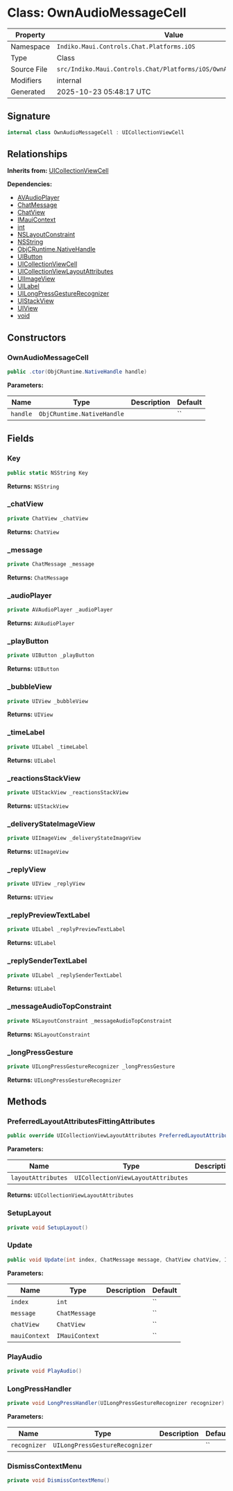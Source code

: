 # Class: OwnAudioMessageCell

| Property | Value |
|----------|-------|
| Namespace | `Indiko.Maui.Controls.Chat.Platforms.iOS` |
| Type | Class |
| Source File | `src/Indiko.Maui.Controls.Chat/Platforms/iOS/OwnAudioMessageCell.cs` |
| Modifiers | internal |
| Generated | 2025-10-23 05:48:17 UTC |

## Signature

```csharp
internal class OwnAudioMessageCell : UICollectionViewCell
```

## Relationships

**Inherits from:** [UICollectionViewCell](UICollectionViewCell.md)

**Dependencies:**
- [AVAudioPlayer](AVAudioPlayer.md)
- [ChatMessage](ChatMessage.md)
- [ChatView](ChatView.md)
- [IMauiContext](IMauiContext.md)
- [int](int.md)
- [NSLayoutConstraint](NSLayoutConstraint.md)
- [NSString](NSString.md)
- [ObjCRuntime.NativeHandle](ObjCRuntime.NativeHandle.md)
- [UIButton](UIButton.md)
- [UICollectionViewCell](UICollectionViewCell.md)
- [UICollectionViewLayoutAttributes](UICollectionViewLayoutAttributes.md)
- [UIImageView](UIImageView.md)
- [UILabel](UILabel.md)
- [UILongPressGestureRecognizer](UILongPressGestureRecognizer.md)
- [UIStackView](UIStackView.md)
- [UIView](UIView.md)
- [void](void.md)

## Constructors

### OwnAudioMessageCell

```csharp
public .ctor(ObjCRuntime.NativeHandle handle)
```

**Parameters:**

| Name | Type | Description | Default |
|------|------|-------------|---------|
| `handle` | `ObjCRuntime.NativeHandle` |  | `` |

## Fields

### Key

```csharp
public static NSString Key
```

**Returns:** `NSString`

### _chatView

```csharp
private ChatView _chatView
```

**Returns:** `ChatView`

### _message

```csharp
private ChatMessage _message
```

**Returns:** `ChatMessage`

### _audioPlayer

```csharp
private AVAudioPlayer _audioPlayer
```

**Returns:** `AVAudioPlayer`

### _playButton

```csharp
private UIButton _playButton
```

**Returns:** `UIButton`

### _bubbleView

```csharp
private UIView _bubbleView
```

**Returns:** `UIView`

### _timeLabel

```csharp
private UILabel _timeLabel
```

**Returns:** `UILabel`

### _reactionsStackView

```csharp
private UIStackView _reactionsStackView
```

**Returns:** `UIStackView`

### _deliveryStateImageView

```csharp
private UIImageView _deliveryStateImageView
```

**Returns:** `UIImageView`

### _replyView

```csharp
private UIView _replyView
```

**Returns:** `UIView`

### _replyPreviewTextLabel

```csharp
private UILabel _replyPreviewTextLabel
```

**Returns:** `UILabel`

### _replySenderTextLabel

```csharp
private UILabel _replySenderTextLabel
```

**Returns:** `UILabel`

### _messageAudioTopConstraint

```csharp
private NSLayoutConstraint _messageAudioTopConstraint
```

**Returns:** `NSLayoutConstraint`

### _longPressGesture

```csharp
private UILongPressGestureRecognizer _longPressGesture
```

**Returns:** `UILongPressGestureRecognizer`

## Methods

### PreferredLayoutAttributesFittingAttributes

```csharp
public override UICollectionViewLayoutAttributes PreferredLayoutAttributesFittingAttributes(UICollectionViewLayoutAttributes layoutAttributes)
```

**Parameters:**

| Name | Type | Description | Default |
|------|------|-------------|---------|
| `layoutAttributes` | `UICollectionViewLayoutAttributes` |  | `` |

**Returns:** `UICollectionViewLayoutAttributes`

### SetupLayout

```csharp
private void SetupLayout()
```

### Update

```csharp
public void Update(int index, ChatMessage message, ChatView chatView, IMauiContext mauiContext)
```

**Parameters:**

| Name | Type | Description | Default |
|------|------|-------------|---------|
| `index` | `int` |  | `` |
| `message` | `ChatMessage` |  | `` |
| `chatView` | `ChatView` |  | `` |
| `mauiContext` | `IMauiContext` |  | `` |

### PlayAudio

```csharp
private void PlayAudio()
```

### LongPressHandler

```csharp
private void LongPressHandler(UILongPressGestureRecognizer recognizer)
```

**Parameters:**

| Name | Type | Description | Default |
|------|------|-------------|---------|
| `recognizer` | `UILongPressGestureRecognizer` |  | `` |

### DismissContextMenu

```csharp
private void DismissContextMenu()
```

